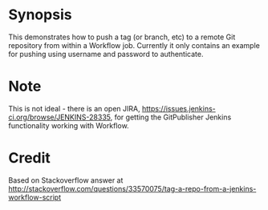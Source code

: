 # Synopsis

This demonstrates how to push a tag (or branch, etc) to a remote Git
repository from within a Workflow job. Currently it only contains an
example for pushing using username and password to authenticate.

# Note

This is not ideal - there is an open JIRA,
https://issues.jenkins-ci.org/browse/JENKINS-28335, for getting the
GitPublisher Jenkins functionality working with Workflow.

# Credit

Based on Stackoverflow answer at http://stackoverflow.com/questions/33570075/tag-a-repo-from-a-jenkins-workflow-script
